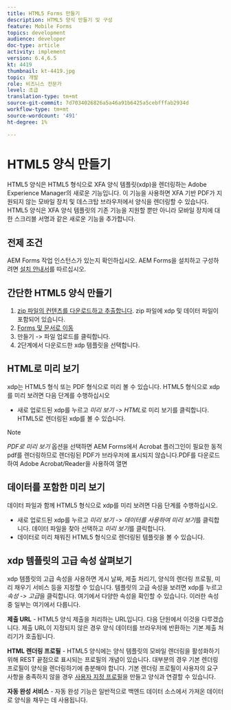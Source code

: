 ```yaml
---
title: HTML5 Forms 만들기
description: HTML5 양식 만들기 및 구성
feature: Mobile Forms
topics: development
audience: developer
doc-type: article
activity: implement
version: 6.4,6.5
kt: 4419
thumbnail: kt-4419.jpg
topic: 개발
role: 비즈니스 전문가
level: 초급
translation-type: tm+mt
source-git-commit: 7d7034026826a5a46a91b6425a5cebfffab2934d
workflow-type: tm+mt
source-wordcount: '491'
ht-degree: 1%

---
```



# HTML5 양식 만들기

HTML5 양식은 HTML5 형식으로 XFA 양식 템플릿(xdp)을 렌더링하는 Adobe Experience Manager의 새로운 기능입니다. 이 기능을 사용하면 XFA 기반 PDF가 지원되지 않는 모바일 장치 및 데스크탑 브라우저에서 양식을 렌더링할 수 있습니다. HTML5 양식은 XFA 양식 템플릿의 기존 기능을 지원할 뿐만 아니라 모바일 장치에 대한 스크리블 서명과 같은 새로운 기능을 추가합니다.

## 전제 조건

AEM Forms 작업 인스턴스가 있는지 확인하십시오. AEM Forms을 설치하고 구성하려면 [설치 안내서](https://docs.adobe.com/content/help/en/experience-manager-65/forms/install-aem-forms/osgi-installation/installing-configuring-aem-forms-osgi.html)를 따르십시오.

## 간단한 HTML5 양식 만들기

1. [zip 파일의 컨텐츠를 다운로드하고 추출합니다](assets/assets.zip). zip 파일에 xdp 및 데이터 파일이 포함되어 있습니다.
2. [Forms 및 문서로 이동](http://localhost:4502/aem/forms.html/content/dam/formsanddocuments)
3. 만들기 -> 파일 업로드를 클릭합니다.
4. 2단계에서 다운로드한 xdp 템플릿을 선택합니다.

## HTML로 미리 보기

xdp는 HTML5 형식 또는 PDF 형식으로 미리 볼 수 있습니다. HTML5 형식으로 xdp를 미리 보려면 다음 단계를 수행하십시오

* 새로 업로드된 xdp를 누르고 _미리 보기 -> HTML_&#x200B;로 미리 보기를 클릭합니다. HTML5로 렌더링된 xdp를 볼 수 있습니다.

>[!NOTE]
>_PDF로 미리 보기_ 옵션을 선택하면 AEM Forms에서 Acrobat 플러그인이 필요한 동적 pdf를 렌더링하므로 렌더링된 PDF가 브라우저에 표시되지 않습니다.PDF를 다운로드하여 Adobe Acrobat/Reader을 사용하여 열면


## 데이터를 포함한 미리 보기

데이터 파일과 함께 HTML5 형식으로 xdp를 미리 보려면 다음 단계를 수행하십시오.

* 새로 업로드된 xdp를 누르고 _미리 보기 -> 데이터를 사용하여 미리 보기_&#x200B;를 클릭합니다. 데이터 파일을 찾아 선택하고 _미리 보기_&#x200B;를 클릭합니다.
* 데이터로 미리 채워진 HTML5 형식으로 렌더링된 템플릿을 볼 수 있습니다.

## xdp 템플릿의 고급 속성 살펴보기

xdp 템플릿의 고급 속성을 사용하면 게시 날짜, 제출 처리기, 양식의 렌더링 프로필, 미리 채우기 서비스 등을 지정할 수 있습니다. 템플릿의 고급 속성을 보려면 xdp를 누르고 _속성 -> 고급_&#x200B;을 클릭합니다. 여기에서 다양한 속성을 확인할 수 있습니다. 이러한 속성 중 일부는 여기에서 다룹니다.

**제출 URL**  - HTML5 양식 제출을 처리하는 URL입니다. 다음 단원에서 이것을 다루겠습니다. 제출 URL이 지정되지 않은 경우 양식 데이터를 브라우저에 반환하는 기본 제출 처리기가 호출됩니다.

**HTML 렌더링 프로필**  - HTML5 양식에는 양식 템플릿의 모바일 렌더링을 활성화하기 위해 REST 끝점으로 표시되는 프로필의 개념이 있습니다. 대부분의 경우 기본 렌더링 프로필이 양식을 렌더링하기에 충분해야 합니다. 기본 렌더링 프로필이 사용자의 요구 사항을 충족하지 않을 경우 [사용자 지정 프로필](https://docs.adobe.com/content/help/en/experience-manager-64/forms/html5-forms/custom-profile.html)을 만들고 양식과 연결할 수 있습니다.

**자동 완성 서비스**  - 자동 완성 기능은 일반적으로 백엔드 데이터 소스에서 가져온 데이터로 양식을 채우는 데 사용됩니다.

